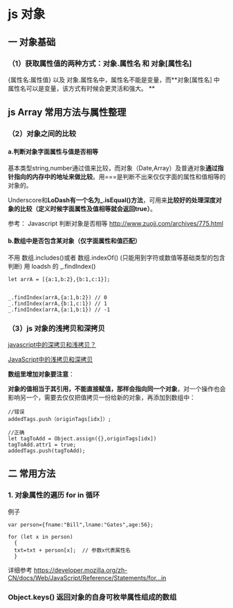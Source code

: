 # js 对象

## 一 对象基础

### （1）获取属性值的两种方式：对象.属性名 和 对象[属性名]

{属性名:属性值} 以及 对象.属性名中，属性名不能是变量，而**对象[属性名] 中属性名可以是变量，该方式有时候会更灵活和强大。
**

## js Array 常用方法与属性整理

### （2）对象之间的比较

#### a.判断对象字面属性与值是否相等

基本类型string,number通过值来比较，而对象（Date,Array）及普通对象**通过指针指向的内存中的地址来做比较**。用===是判断不出来仅仅字面的属性和值相等的对象的。

Underscore和**LoDash有一个名为_.isEqual()方法**，可用来**比较好的处理深度对象的比较（定义时候字面属性及值相等就会返回true）**。

参考：
Javascript 判断对象是否相等
http://www.zuojj.com/archives/775.html

#### b.数组中是否包含某对象（仅字面属性和值匹配）

不用 数组.includes()或者 数组.indexOf()  (只能用到字符或数值等基础类型的包含判断)
用 loadsh 的 _.findIndex()

```
let arrA = [{a:1,b:2},{b:1,c:1}];


_.findIndex(arrA,{a:1,b:2}) // 0
_.findIndex(arrA,{b:1,c:1}) // 1
_.findIndex(arrA,{a:1,b:1}) // -1
```

### （3）js 对象的浅拷贝和深拷贝

[javascript中的深拷贝和浅拷贝？
](https://www.zhihu.com/question/23031215)

[JavaScript中的浅拷贝和深拷贝
](https://segmentfault.com/a/1190000008637489)

**数组里增加对象要注意**：

**对象的值相当于其引用，不能直接赋值，那样会指向同一个对象**，对一个操作也会影响另一个，需要去仅仅把值拷贝一份给新的对象，再添加到数组中：

```
//错误
addedTags.push（originTags[idx]）;

//正确
let tagToAdd = Object.assign({},originTags[idx])
tagToAdd.attr1 = true;
addedTags.push(tagToAdd);
```

## 二 常用方法

### 1. 对象属性的遍历 for in 循环


例子

```
var person={fname:"Bill",lname:"Gates",age:56};

for (let x in person)
  {
  txt=txt + person[x];  // 参数x代表属性名
  }
```

详细参考
https://developer.mozilla.org/zh-CN/docs/Web/JavaScript/Reference/Statements/for...in

### Object.keys() 返回对象的自身可枚举属性组成的数组




































